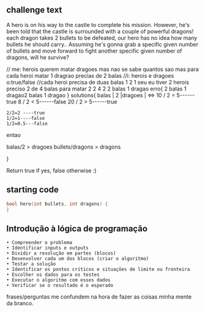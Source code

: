 ## challenge text
A hero is on his way to the castle to complete his mission. However, he's been told that the castle is surrounded with a couple of powerful dragons! each dragon takes 2 bullets to be defeated, our hero has no idea how many bullets he should carry.. Assuming he's gonna grab a specific given number of bullets and move forward to fight another specific given number of dragons, will he survive?

// me: herois querem matar dragoes 
mas nao se sabe quantos sao 
mas para cada heroi matar 1 dragrao precias de 2 balas 
//i: herois e dragoes o:true/false
//cada heroi precisa de duas balas          1 2 1 
seu eu tiver 2 herois preciso 2 de 4 balas para matar 2
                                            2 4 2
2 balas 1 dragao
erro{
2 balas 1 dragao2 balas 1 dragao
}
solutions{
    balas | 2 |dragoes | <=>
    10  /   2  =   5------true
    8   /   2  <   5------false
    20  /   2  >   5------true
    
    
    2/2=2 ----true 
    1/2=1----false
    1/2=0.5---false

entao 

 balas/2 > dragoes
   bullets/dragons > dragons


}


Return true if yes, false otherwise :)

## starting code
```c++
bool hero(int bullets, int dragons) {
}
```

## Introdução à lógica de programação
```
• Compreender o problema
• Identificar inputs e outputs
• Dividir a resolução em partes (blocos)
• Desenvolver cada um dos blocos (criar o algoritmo)
• Testar a solução
• Identificar os pontos críticos e situações de limite ou fronteira
• Escolher os dados para os testes
• Executar o algoritmo com esses dados
• Verificar se o resultado é o esperado
```


frases/perguntas me confundem 
na hora de fazer as coisas minha mente da branco.
